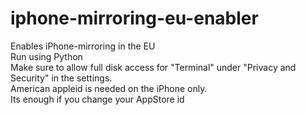 # iphone-mirroring-eu-enabler
Enables iPhone-mirroring in the EU<br />
Run using Python<br />
Make sure to allow full disk access for "Terminal" under "Privacy and Security" in the settings.<br />
American appleid is needed on the iPhone only.<br />
Its enough if you change your AppStore id<br />
